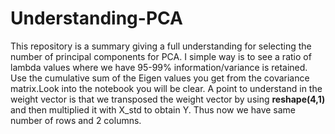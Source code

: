 # Understanding-PCA
This repository is a summary giving a full  understanding for selecting the number of principal components for PCA. I simple way is to see a ratio of lambda values where we have 95-99% information/variance is retained. Use the cumulative sum of the Eigen values you get from the covariance matrix.Look into the notebook you will be clear.
A point to understand in the weight vector is that we transposed the weight vector by using **reshape(4,1)** and then multiplied it with X_std to obtain Y. Thus now we have same number of rows and 2 columns.

